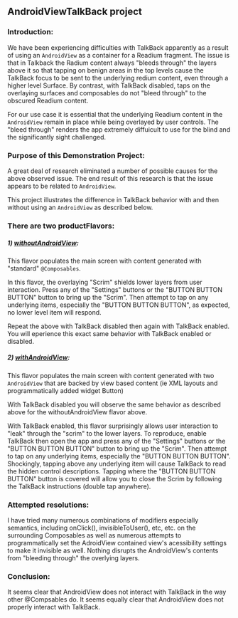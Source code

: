 ## **AndroidViewTalkBack project**

### Introduction:

We have been experiencing difficulties with TalkBack apparently as a result of using an `AndroidView` as a container for a Readium fragment. The issue is that in Talkback the Radium content always "bleeds through" the layers above it so that tapping on benign areas in the top levels cause the TalkBack focus to be sent to the underlying redium content, even through a higher level Surface. By contrast, with TalkBack disabled, taps on the overlaying surfaces and composables do not "bleed through" to the obscured Readium content.

For our use case it is essential that the underlying Readium content in the `AndroidView` remain in place while being overlayed by user controls. The "bleed through" renders the app extremely diffuicult to use for the blind and the significantly sight challenged.

### Purpose of this Demonstration Project: 

A great deal of research eliminated a number of possible causes for the above observed issue. The end result of this research is that the issue appears to be related to `AndroidView`.

This project illustrates the difference in TalkBack behavior with and then without using an `AndroidView` as described below.

### There are two productFlavors:

##### 1) <u>withoutAndroidView</u>: 

This flavor populates the main screen with content generated with "standard" `@Composables`.

In this flavor, the overlaying "Scrim" shields lower layers from user interaction. Press any of the "Settings" buttons or the "BUTTON BUTTON BUTTON" button to bring up the "Scrim". Then attempt to tap on any underlying items, especially the "BUTTON BUTTON BUTTON", as expected, no lower level item will respond.

Repeat the above with TalkBack disabled then again with TalkBack enabled. You will eperience this exact same behavior with TalkBack enabled or disabled.

##### 2) <u>withAndroidView</u>: 

This flavor populates the main screen with content generated with two `AndroidView` that are backed by view based content (ie XML layouts and programmatically added widget Button)

With TalkBack disabled you will observe the same behavior as described above for the withoutAndroidView flavor above.

With TalkBack enabled, this flavor surprisingly allows user interaction to "leak" through the "scrim" to the lower layers. To reproduce, enable TalkBack then open the app and press any of the "Settings" buttons or the "BUTTON BUTTON BUTTON" button to bring up the "Scrim". Then attempt to tap on any underlying items, especially the "BUTTON BUTTON BUTTON". Shockingly, tapping above any underlying item will cause TalkBack to read the hidden control descriptions. Tapping where the "BUTTON BUTTON BUTTON" button is covered will allow you to close the Scrim by following the TalkBack instructions (double tap anywhere).

### Attempted resolutions:

I have tried many numerous combinations of modifiers especially semantics, including onClick(), invisibleToUser(), etc, etc. on the surrounding Composables as well as numerous attempts to programmatically set the AdroidView contained view's acessibility settings to make it invisible as well. Nothing disrupts the AndroidView's contents from "bleeding through" the overlying layers.

### Conclusion:

It seems clear that AndroidView does not interact with TalkBack in the way other @Compsables do. It seems equally clear that AndroidView does not properly interact with TalkBack.







